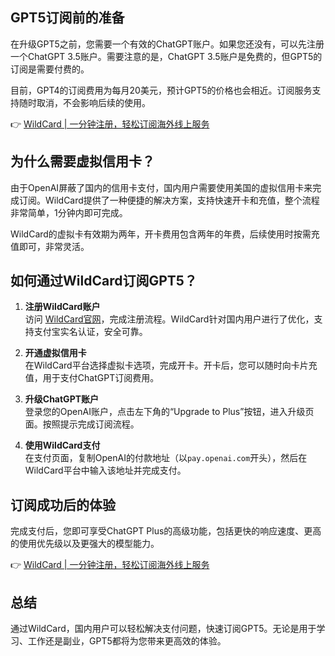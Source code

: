 ## GPT5订阅前的准备

在升级GPT5之前，您需要一个有效的ChatGPT账户。如果您还没有，可以先注册一个ChatGPT 3.5账户。需要注意的是，ChatGPT 3.5账户是免费的，但GPT5的订阅是需要付费的。

目前，GPT4的订阅费用为每月20美元，预计GPT5的价格也会相近。订阅服务支持随时取消，不会影响后续的使用。

👉 [WildCard | 一分钟注册，轻松订阅海外线上服务](https://bit.ly/bewildcard)

## 为什么需要虚拟信用卡？

由于OpenAI屏蔽了国内的信用卡支付，国内用户需要使用美国的虚拟信用卡来完成订阅。WildCard提供了一种便捷的解决方案，支持快速开卡和充值，整个流程非常简单，1分钟内即可完成。

WildCard的虚拟卡有效期为两年，开卡费用包含两年的年费，后续使用时按需充值即可，非常灵活。

## 如何通过WildCard订阅GPT5？

1. **注册WildCard账户**  
   访问 [WildCard官网](https://bit.ly/bewildcard)，完成注册流程。WildCard针对国内用户进行了优化，支持支付宝实名认证，安全可靠。

2. **开通虚拟信用卡**  
   在WildCard平台选择虚拟卡选项，完成开卡。开卡后，您可以随时向卡片充值，用于支付ChatGPT订阅费用。

3. **升级ChatGPT账户**  
   登录您的OpenAI账户，点击左下角的“Upgrade to Plus”按钮，进入升级页面。按照提示完成订阅流程。

4. **使用WildCard支付**  
   在支付页面，复制OpenAI的付款地址（以`pay.openai.com`开头），然后在WildCard平台中输入该地址并完成支付。

## 订阅成功后的体验

完成支付后，您即可享受ChatGPT Plus的高级功能，包括更快的响应速度、更高的使用优先级以及更强大的模型能力。

👉 [WildCard | 一分钟注册，轻松订阅海外线上服务](https://bit.ly/bewildcard)

## 总结

通过WildCard，国内用户可以轻松解决支付问题，快速订阅GPT5。无论是用于学习、工作还是副业，GPT5都将为您带来更高效的体验。